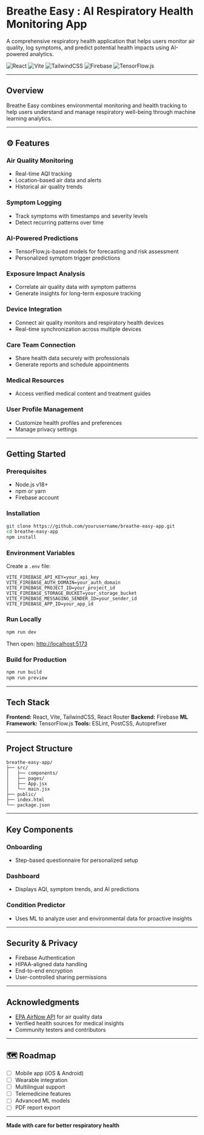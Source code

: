 # Breathe Easy : AI Respiratory Health Monitoring App

A comprehensive respiratory health application that helps users monitor air quality, log symptoms, and predict potential health impacts using AI-powered analytics.

![React](https://img.shields.io/badge/React-19.1.1-61DAFB?logo=react\&logoColor=white)
![Vite](https://img.shields.io/badge/Vite-7.1.2-646CFF?logo=vite\&logoColor=white)
![TailwindCSS](https://img.shields.io/badge/TailwindCSS-3.4.10-06B6D4?logo=tailwindcss\&logoColor=white)
![Firebase](https://img.shields.io/badge/Firebase-12.3.0-FFCA28?logo=firebase\&logoColor=black)
![TensorFlow.js](https://img.shields.io/badge/TensorFlow.js-4.22.0-FF6F00?logo=tensorflow\&logoColor=white)

---

## Overview

Breathe Easy combines environmental monitoring and health tracking to help users understand and manage respiratory well-being through machine learning analytics.

---

## ⚙️ Features

### Air Quality Monitoring

* Real-time AQI tracking
* Location-based air data and alerts
* Historical air quality trends

### Symptom Logging

* Track symptoms with timestamps and severity levels
* Detect recurring patterns over time

### AI-Powered Predictions

* TensorFlow.js-based models for forecasting and risk assessment
* Personalized symptom trigger predictions

### Exposure Impact Analysis

* Correlate air quality data with symptom patterns
* Generate insights for long-term exposure tracking

### Device Integration

* Connect air quality monitors and respiratory health devices
* Real-time synchronization across multiple devices

### Care Team Connection

* Share health data securely with professionals
* Generate reports and schedule appointments

### Medical Resources

* Access verified medical content and treatment guides

### User Profile Management

* Customize health profiles and preferences
* Manage privacy settings

---

## Getting Started

### Prerequisites

* Node.js v18+
* npm or yarn
* Firebase account

### Installation

```bash
git clone https://github.com/yourusername/breathe-easy-app.git
cd breathe-easy-app
npm install
```

### Environment Variables

Create a `.env` file:

```env
VITE_FIREBASE_API_KEY=your_api_key
VITE_FIREBASE_AUTH_DOMAIN=your_auth_domain
VITE_FIREBASE_PROJECT_ID=your_project_id
VITE_FIREBASE_STORAGE_BUCKET=your_storage_bucket
VITE_FIREBASE_MESSAGING_SENDER_ID=your_sender_id
VITE_FIREBASE_APP_ID=your_app_id
```

### Run Locally

```bash
npm run dev
```

Then open: [http://localhost:5173](http://localhost:5173)

### Build for Production

```bash
npm run build
npm run preview
```

---

## Tech Stack

**Frontend:** React, Vite, TailwindCSS, React Router
**Backend:** Firebase
**ML Framework:** TensorFlow.js
**Tools:** ESLint, PostCSS, Autoprefixer

---

## Project Structure

```
breathe-easy-app/
├── src/
│   ├── components/
│   ├── pages/
│   ├── App.jsx
│   └── main.jsx
├── public/
├── index.html
└── package.json
```

---

## Key Components

### Onboarding

* Step-based questionnaire for personalized setup

### Dashboard

* Displays AQI, symptom trends, and AI predictions

### Condition Predictor

* Uses ML to analyze user and environmental data for proactive insights

---

## Security & Privacy

* Firebase Authentication
* HIPAA-aligned data handling
* End-to-end encryption
* User-controlled sharing permissions

---

## Acknowledgments

* [EPA AirNow API](https://www.airnow.gov/air-quality-and-health/) for air quality data
* Verified health sources for medical insights
* Community testers and contributors

---

## 🗺️ Roadmap

* [ ] Mobile app (iOS & Android)
* [ ] Wearable integration
* [ ] Multilingual support
* [ ] Telemedicine features
* [ ] Advanced ML models
* [ ] PDF report export

---

**Made with care for better respiratory health**

